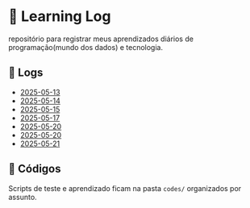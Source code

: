 # 📓 Learning Log

repositório para registrar meus aprendizados diários de programação(mundo dos dados) e tecnologia.

## 📅 Logs

- [2025-05-13](/logs/2025-05-13.md)
- [2025-05-14](/logs/2025-05-14.md)
- [2025-05-15](/logs/2025-05-15.md)
- [2025-05-17](/logs/2025-05-17.md)
- [2025-05-20](/logs/2025-05-20.md)
- [2025-05-20](/logs/2025-05-20.md)
- [2025-05-21](/logs/2025-05-21.md)

## 📁 Códigos

Scripts de teste e aprendizado ficam na pasta `codes/` organizados por assunto.
